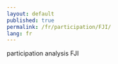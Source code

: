 ```yaml
---
layout: default
published: true
permalink: /fr/participation/FJI/
lang: fr
---
```


participation analysis FJI
